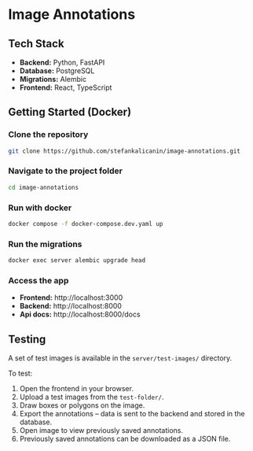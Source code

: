 # Image Annotations

## Tech Stack

- **Backend:** Python, FastAPI  
- **Database:** PostgreSQL  
- **Migrations:** Alembic  
- **Frontend:** React, TypeScript  

##  Getting Started (Docker)

### Clone the repository
```bash
git clone https://github.com/stefankalicanin/image-annotations.git
```

### Navigate to the project folder
```bash
cd image-annotations
```

### Run with docker
```bash
docker compose -f docker-compose.dev.yaml up
```

### Run the migrations
```bash
docker exec server alembic upgrade head
```

### Access the app
- **Frontend:** http://localhost:3000
- **Backend:** http://localhost:8000
- **Api docs:** http://localhost:8000/docs

## Testing

A set of test images is available in the `server/test-images/` directory.

To test:

1. Open the frontend in your browser.  
2. Upload a test images from the `test-folder/`.  
3. Draw boxes or polygons on the image.  
4. Export the annotations – data is sent to the backend and stored in the database.  
5. Open image to view previously saved annotations.  
6. Previously saved annotations can be downloaded as a JSON file.  


